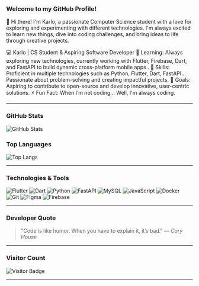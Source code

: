### Welcome to my GitHub Profile!

👋 Hi there! I'm Karlo, a passionate Computer Science student with a love for exploring and experimenting with different technologies. I'm always excited to learn new things, dive into coding challenges, and bring ideas to life through creative projects.

💻 Karlo | CS Student & Aspiring Software Developer
🌱 Learning: Always exploring new technologies, currently working with Flutter, Firebase, Dart, and FastAPI to build dynamic cross-platform mobile apps .
🚀 Skills: Proficient in multiple technologies such as Python, Flutter, Dart, FastAPI... Passionate about problem-solving and creating impactful projects.
🎯 Goals: Aspiring to contribute to open-source and develop innovative, user-centric solutions.
⚡ Fun Fact: When I’m not coding... Well, I'm always coding.

---

### GitHub Stats

![GitHub Stats](https://github-readme-stats.vercel.app/api?username=karloks2005&show_icons=true&theme=tokyonight)

### Top Languages

![Top Langs](https://github-readme-stats.vercel.app/api/top-langs/?username=karloks2005&layout=compact&theme=tokyonight)

---

### Technologies & Tools

![Flutter](https://img.shields.io/badge/-Flutter-blue?style=flat-square&logo=flutter)
![Dart](https://img.shields.io/badge/-Dart-0175C2?style=flat-square&logo=dart)
![Python](https://img.shields.io/badge/-Python-FFD43B?style=flat-square&logo=python&logoColor=blue)
![FastAPI](https://img.shields.io/badge/-FastAPI-009688?style=flat-square&logo=fastapi)
![MySQL](https://img.shields.io/badge/-MySQL-4479A1?style=flat-square&logo=mysql&logoColor=white)
![JavaScript](https://img.shields.io/badge/-JavaScript-yellow?style=flat-square&logo=javascript)
![Docker](https://img.shields.io/badge/-Docker-2496ED?style=flat-square&logo=docker)
![Git](https://img.shields.io/badge/-Git-orange?style=flat-square&logo=git)
![Figma](https://img.shields.io/badge/-Figma-F24E1E?style=flat-square&logo=figma&logoColor=white)
![Firebase](https://img.shields.io/badge/-Firebase-FFCA28?style=flat-square&logo=firebase)

---

### Developer Quote

> "Code is like humor. When you have to explain it, it’s bad." — _Cory House_

---

### Visitor Count

![Visitor Badge](https://komarev.com/ghpvc/?username=karloks2005&color=blue)

---

